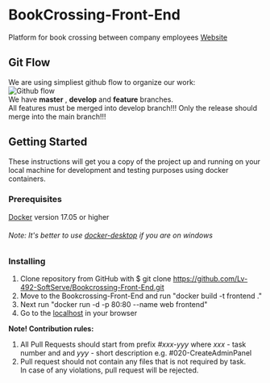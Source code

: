 # BookCrossing-Front-End
Platform for book crossing between company employees
[Website](https://bookcrossing.tech/) 
  
## Git Flow  
We are using simpliest github flow to organize our work:  
![Github flow](https://scilifelab.github.io/software-development/img/github-flow.png)  
We have **master** , **develop** and **feature** branches.   
All features must be merged into develop branch!!!
Only the release should merge into the main branch!!!

## Getting Started
These instructions will get you a copy of the project up and running on your local machine for development and testing purposes using docker containers.

### Prerequisites
[Docker](https://www.docker.com) version 17.05 or higher

###### Note: It's better to use [docker-desktop](https://www.docker.com/products/docker-desktop) if you are on windows

### Installing
1. Clone repository from GitHub with $ git clone https://github.com/Lv-492-SoftServe/Bookcrossing-Front-End.git
2. Move to the Bookcrossing-Front-End and run "docker build -t frontend ."
3. Next run "docker run -d -p 80:80 --name web frontend"
4. Go to the [localhost](http://localhost/) in your browser
  
**Note! Contribution rules:**  
1. All Pull Requests should start from prefix *#xxx-yyy* where *xxx* - task number and and *yyy* - short description 
e.g. #020-CreateAdminPanel  
2. Pull request should not contain any files that is not required by task.  
In case of any violations, pull request will be rejected.

